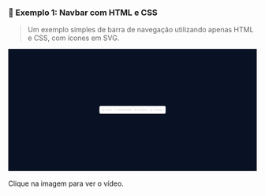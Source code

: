 ### 🧪 Exemplo 1: Navbar com HTML e CSS

> Um exemplo simples de barra de navegação utilizando apenas HTML e CSS, com ícones em SVG.

[![Navbar Exemplo 1](./assets/thumb-navbar.png)](https://streamable.com/zfe10f)

Clique na imagem para ver o vídeo.
